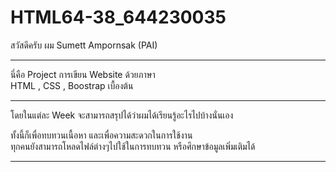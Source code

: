 # HTML64-38_644230035

สวัสดีครับ ผม Sumett Ampornsak (PAI) <br> <hr>
นี่คือ Project การเขียน Website ด้วยภาษา <br> HTML , CSS , Boostrap เบื้องต้น <hr>
โดยในแต่ละ Week จะสามารถสรุปได้ว่าผมได้เรียนรู้อะไรไปบ้างนั่นเอง <br>

ทั้งนี้ก็เพื่อทบทวนเนื้อหา และเพื่อความสะดวกในการใช้งาน <br> ทุกคนยังสามารถโหลดไฟล์ต่างๆไปใช้ในการทบทวน หรือศึกษาข้อมูลเพิ่มเติมได้
<hr>

